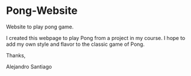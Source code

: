 # Pong-Website
Website to play pong game.

I created this webpage to play Pong from a project in my course. I hope to add my own style and flavor to the classic game of Pong.

Thanks,

Alejandro Santiago